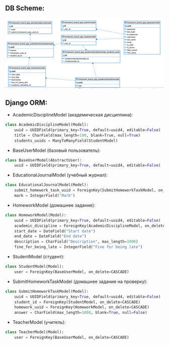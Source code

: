 ## DB Scheme:
![Schema](images/laboratory-work-2-db-scheme.png)


## Django ORM:
- AcademicDisciplineModel (академическая дисциплина):
``` python
class AcademicDisciplineModel(Model):
    uuid = UUIDField(primary_key=True, default=uuid4, editable=False)
    title = CharField(max_length=100, blank=True, null=True)
    students_uuids = ManyToManyField(StudentModel)
```
- BaseUserModel (базовый пользователь):
``` python
class BaseUserModel(AbstractUser):
    uuid = UUIDField(primary_key=True, default=uuid4, editable=False)
```
- EducationalJournalModel (учебный журнал):
``` python
class EducationalJournalModel(Model):
    submit_homework_task_uuid = ForeignKey(SubmitHomeworkTaskModel, on_delete=CASCADE)
    mark = IntegerField("Mark")
```
- HomeworkModel (домашнее задание):
``` python
class HomeworkModel(Model):
    uuid = UUIDField(primary_key=True, default=uuid4, editable=False)
    academic_discipline = ForeignKey(AcademicDisciplineModel, on_delete=CASCADE)
    start_date = DateField("Start date")
    end_date = DateField("End date")
    description = CharField("Description", max_length=1000)
    fine_for_being_late = IntegerField("Fine for being late")
```
- StudentModel (студент):
``` python
class StudentModel(Model):
    user = ForeignKey(BaseUserModel, on_delete=CASCADE)
```
- SubmitHomeworkTaskModel (домашнее задание на проверку):
``` python
class SubmitHomeworkTaskModel(Model):
    uuid = UUIDField(primary_key=True, default=uuid4, editable=False)
    student_id = ForeignKey(StudentModel, on_delete=CASCADE)
    homework_uuid = ForeignKey(HomeworkModel, on_delete=CASCADE)
    answer = CharField(max_length=1000, blank=True, null=False)
```
- TeacherModel (учитель):
``` python
class TeacherModel(Model):
    user = ForeignKey(BaseUserModel, on_delete=CASCADE)
```
